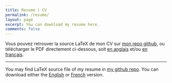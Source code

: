```yaml
---
title: Resume | CV
permalink: /resume/
layout: page
excerpt: You can download my resume here.
comments: false
---
```


Vous pouvez retrouver la source LaTeX de mon CV sur [mon repo github][1], ou télécharger le PDF directement ci-dessous, soit [en anglais][2] et/ou [en français][3].

---

You may find LaTeX source file of my resume in [my github repo][1]. 
You can download either the [English][2] or [French][3] version.

[1]: https://github.com/noxouille/resume
[2]: https://github.com/noxouille/resume/blob/master/ferdi-resume-EN-Libertine.pdf
[3]: https://github.com/noxouille/resume/blob/master/ferdi-resume-FR-Libertine.pdf

